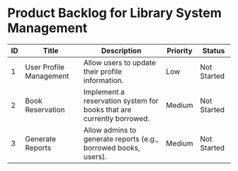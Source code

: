 # Product Backlog for Library System Management
| ID | Title                          | Description                                                          | Priority | Status      |
|----|--------------------------------|----------------------------------------------------------------------|----------|-------------|
| 1 | User Profile Management         | Allow users to update their profile information.                     | Low      | Not Started |
| 2 | Book Reservation                | Implement a reservation system for books that are currently borrowed.| Medium   | Not Started |
| 3 | Generate Reports                | Allow admins to generate reports (e.g., borrowed books, users).      | Medium   | Not Started |
